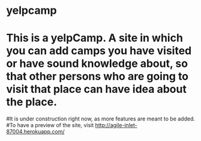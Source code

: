 # yelpcamp
# This is a yelpCamp. A site in which you can add camps you have visited or have sound knowledge about, so that other persons who are going to visit that place can have idea about the place.
#It is under construction right now, as more features are meant to be added.
#To have a preview of the site, visit http://agile-inlet-87004.herokuapp.com/
